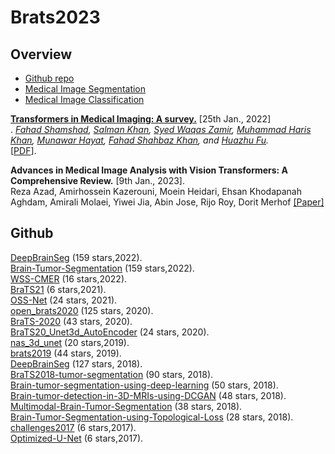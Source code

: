 # Brats2023

## Overview
- [Github repo](#Github)
- [Medical Image Segmentation](#segmentation)
- [Medical Image Classification](#classification)

[**Transformers in Medical Imaging: A survey.**](https://arxiv.org/abs/2201.09873) [25th Jan., 2022] <br>.
*[Fahad Shamshad](https://scholar.google.com.pk/citations?user=d7QL4wkAAAAJ&hl=en), [Salman Khan](https://salman-h-khan.github.io/), [Syed Waqas Zamir](https://scholar.google.es/citations?user=WNGPkVQAAAAJ&hl=en), [Muhammad Haris Khan](https://scholar.google.com/citations?user=ZgERfFwAAAAJ&hl=en), [Munawar Hayat](https://scholar.google.com/citations?user=Mx8MbWYAAAAJ&hl=en), [Fahad Shahbaz Khan](https://scholar.google.es/citations?user=zvaeYnUAAAAJ&hl=en), and [Huazhu Fu](https://hzfu.github.io/).*<br>
[[PDF](https://arxiv.org/abs/2201.09873)].<br>

**Advances in Medical Image Analysis with Vision Transformers: A Comprehensive Review.** [9th Jan., 2023].<br>
Reza Azad, Amirhossein Kazerouni, Moein Heidari, Ehsan Khodapanah Aghdam, Amirali Molaei, Yiwei Jia, Abin Jose, Rijo Roy, Dorit Merhof
[[Paper]](https://arxiv.org/pdf/2301.03505.pdf)

## Github
[DeepBrainSeg](https://github.com/koriavinash1/DeepBrainSeg) (159 stars,2022).<br>
[Brain-Tumor-Segmentation](https://github.com/Mehrdad-Noori/Brain-Tumor-Segmentation) (159 stars,2022).<br>
[WSS-CMER](https://github.com/gaurav104/WSS-CMER) (16 stars,2022).<br>
[BraTS21](https://github.com/Alxaline/BraTS21) (6 stars,2021).<br>
[OSS-Net](https://github.com/ChristophReich1996/OSS-Net) (24 stars, 2021).<br>
[open_brats2020](https://github.com/lescientifik/open_brats2020) (125 stars, 2020).<br>
[BraTS-2020](https://github.com/akhanss/BraTS-2020) (43 stars, 2020).<br>
[BraTS20_Unet3d_AutoEncoder](https://github.com/mandrakedrink/BraTS20_Unet3d_AutoEncoder) (24 stars, 2020).<br>
[nas_3d_unet](https://github.com/woodywff/nas_3d_unet) (20 stars,2019).<br>
[brats2019](https://github.com/lachinov/brats2019) (44 stars, 2019).<br>
[DeepBrainSeg](https://github.com/athon2/BraTS2018_NvNet) (127 stars, 2018).<br>
[BraTS2018-tumor-segmentation](https://github.com/pykao/BraTS2018-tumor-segmentation) (90 stars, 2018).<br>
[Brain-tumor-segmentation-using-deep-learning](https://github.com/polo8214/Brain-tumor-segmentation-using-deep-learning) (50 stars, 2018).<br>
[Brain-tumor-detection-in-3D-MRIs-using-DCGAN](https://github.com/SabareeshIyer/Brain-tumor-detection-in-3D-MRIs-using-DCGAN) (48 stars, 2018).<br>
[Multimodal-Brain-Tumor-Segmentation](https://github.com/as791/Multimodal-Brain-Tumor-Segmentation) (38 stars, 2018).<br>
[Brain-Tumor-Segmentation-using-Topological-Loss](https://github.com/charan223/Brain-Tumor-Segmentation-using-Topological-Loss) (28 stars, 2018).<br>
[challenges2017](https://github.com/marianocabezas/challenges2017) (6 stars,2017).<br>
[Optimized-U-Net](https://github.com/EverLookNeverSee/Optimized-U-Net) (6 stars,2017).<br>




